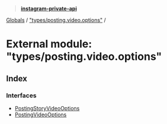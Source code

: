 > **[instagram-private-api](../README.md)**

[Globals](../README.md) / ["types/posting.video.options"](_types_posting_video_options_.md) /

# External module: "types/posting.video.options"

## Index

### Interfaces

* [PostingStoryVideoOptions](../interfaces/_types_posting_video_options_.postingstoryvideooptions.md)
* [PostingVideoOptions](../interfaces/_types_posting_video_options_.postingvideooptions.md)